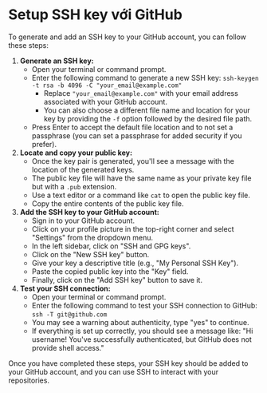 # Setup SSH key với GitHub

To generate and add an SSH key to your GitHub account, you can follow these steps:

1. **Generate an SSH key:**
   * Open your terminal or command prompt.
   * Enter the following command to generate a new SSH key: `ssh-keygen -t rsa -b 4096 -C "your_email@example.com"`
     * Replace `"your_email@example.com"` with your email address associated with your GitHub account.
     * You can also choose a different file name and location for your key by providing the `-f` option followed by the desired file path.
   * Press Enter to accept the default file location and to not set a passphrase (you can set a passphrase for added security if you prefer).
2. **Locate and copy your public key:**
   * Once the key pair is generated, you'll see a message with the location of the generated keys.
   * The public key file will have the same name as your private key file but with a `.pub` extension.
   * Use a text editor or a command like `cat` to open the public key file.
   * Copy the entire contents of the public key file.
3. **Add the SSH key to your GitHub account:**
   * Sign in to your GitHub account.
   * Click on your profile picture in the top-right corner and select "Settings" from the dropdown menu.
   * In the left sidebar, click on "SSH and GPG keys".
   * Click on the "New SSH key" button.
   * Give your key a descriptive title (e.g., "My Personal SSH Key").
   * Paste the copied public key into the "Key" field.
   * Finally, click on the "Add SSH key" button to save it.
4. **Test your SSH connection:**
   * Open your terminal or command prompt.
   * Enter the following command to test your SSH connection to GitHub: `ssh -T git@github.com`
   * You may see a warning about authenticity, type "yes" to continue.
   * If everything is set up correctly, you should see a message like: "Hi username! You've successfully authenticated, but GitHub does not provide shell access."

Once you have completed these steps, your SSH key should be added to your GitHub account, and you can use SSH to interact with your repositories.
